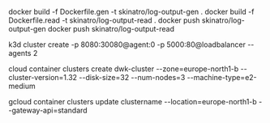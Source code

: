docker build -f Dockerfile.gen -t skinatro/log-output-gen .
docker build -f Dockerfile.read -t skinatro/log-output-read .
docker push skinatro/log-output-gen
docker push skinatro/log-output-read

k3d cluster create -p 8080:30080@agent:0 -p 5000:80@loadbalancer --agents 2

cloud container clusters create dwk-cluster --zone=europe-north1-b --cluster-version=1.32 --disk-size=32 --num-nodes=3 --machine-type=e2-medium

gcloud container clusters update clustername --location=europe-north1-b --gateway-api=standard
